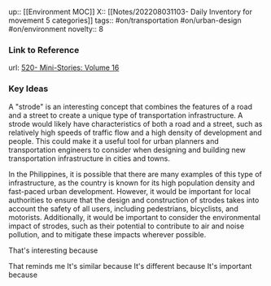 up:: [[Environment MOC]]
X:: [[Notes/202208031103- Daily Inventory for movement 5 categories]]
tags:: #on/transportation #on/urban-design #on/environment 
novelty:: 8

### Link to Reference
url: [520- Mini-Stories: Volume 16](https://share.snipd.com/episode/64530d9b-43ee-41ca-a165-22ab13af49a1)

### Key Ideas

A "strode" is an interesting concept that combines the features of a road and a street to create a unique type of transportation infrastructure. A strode would likely have characteristics of both a road and a street, such as relatively high speeds of traffic flow and a high density of development and people. This could make it a useful tool for urban planners and transportation engineers to consider when designing and building new transportation infrastructure in cities and towns.

In the Philippines, it is possible that there are many examples of this type of infrastructure, as the country is known for its high population density and fast-paced urban development. However, it would be important for local authorities to ensure that the design and construction of strodes takes into account the safety of all users, including pedestrians, bicyclists, and motorists. Additionally, it would be important to consider the environmental impact of strodes, such as their potential to contribute to air and noise pollution, and to mitigate these impacts wherever possible.

That's interesting because

That reminds me
It's similar because
It's different because
It's important because